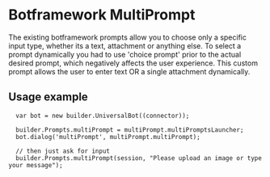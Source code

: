 # Botframework MultiPrompt

The existing botframework prompts allow you to choose only a specific input type, whether its a text, attachment or anything else.
To select a prompt dynamically you had to use 'choice prompt' prior to the actual desired prompt, which negatively affects the user experience.
This custom prompt allows the user to enter text OR a single attachment dynamically.

## Usage example
  ```
    var bot = new builder.UniversalBot((connector));

    builder.Prompts.multiPrompt = multiPrompt.multiPromptsLauncher;
    bot.dialog('multiPrompt', multiPrompt.multiPrompt);

    // then just ask for input
    builder.Prompts.multiPrompt(session, "Please upload an image or type your message");
  ```